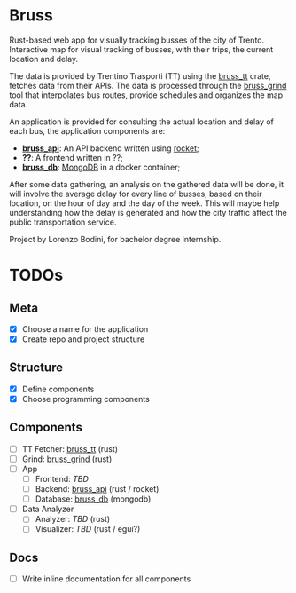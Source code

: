 # Bruss
Rust-based web app for visually tracking busses of the city of Trento.
Interactive map for visual tracking of busses, with their trips, the current location and delay.

The data is provided by Trentino Trasporti (TT) using the [bruss_tt](https://github.com/topongo/bruss_tt) crate, 
fetches data from their APIs. The data is processed through the [bruss_grind](https://github.com/topongo/bruss_grind)
tool that interpolates bus routes, provide
schedules and organizes the map data. 

An application is provided for consulting the actual location and delay of each bus, the application components
are:
- **[bruss_api](https://github.com/topongo/bruss_api)**: An API backend written using [rocket](https://rocket.rs/);
- **??**: A frontend written in ??;
- **[bruss_db](https://github.com/topongo/bruss_db)**: [MongoDB](https://mongodb.com) in a docker container;

After some data gathering, an analysis on the gathered data will be done, it will involve the average delay
for every line of busses, based on their location, on the hour of day and the day of the week. This will
maybe help understanding how the delay is generated and how the city traffic affect the public transportation
service.

Project by Lorenzo Bodini, for bachelor degree internship.

# TODOs
## Meta
- [x] Choose a name for the application
- [x] Create repo and project structure

## Structure
- [x] Define components
- [x] Choose programming components

## Components
- [ ] TT Fetcher: [bruss_tt](https://github.com/topongo/bruss_tt) (rust)
- [ ] Grind: [bruss_grind](/topongo/bruss_grind) (rust)
- [ ] App
	- [ ] Frontend: *TBD* 
	- [ ] Backend: [bruss_api](https://github.com/topongo/bruss_api) (rust / rocket)
	- [ ] Database: [bruss_db](https://github.com/topongo/bruss_db) (mongodb)
- [ ] Data Analyzer
	- [ ] Analyzer: *TBD* (rust)
	- [ ] Visualizer: *TBD* (rust / egui?)

## Docs
- [ ] Write inline documentation for all components
